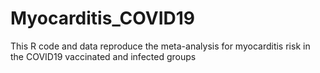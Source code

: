 # Myocarditis_COVID19
This R code and data reproduce the meta-analysis for myocarditis risk in the COVID19 vaccinated and infected groups
